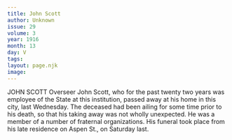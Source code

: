 ```yaml
---
title: John Scott
author: Unknown
issue: 29
volume: 3
year: 1916
month: 13
day: V
tags:
layout: page.njk
image:
---
```

JOHN SCOTT       Overseer John Scott, who for the past twenty two years was employee of the State at this institution, passed away at his home in this city, last Wednesday. The deceased had been ailing for some time prior to his death, so that his taking away was not wholly unexpected. He was a member of a number of fraternal organizations. His funeral took place from his late residence on Aspen St., on Saturday last.


